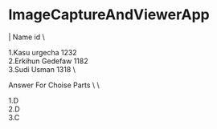 # ImageCaptureAndViewerApp
| 
Name                   id \
 
1.Kasu  urgecha             1232 \
2.Erkihun Gedefaw           1182 \
3.Sudi Usman                1318 \

Answer For Choise Parts \ \

1.D \
2.D \
3.C
